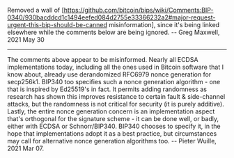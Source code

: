 Removed a wall of [https://github.com/bitcoin/bips/wiki/Comments:BIP-0340/930bacddcd1c1494eefed084d2755e33366232a2#major-request-urgent-this-bip-should-be-canned misinformation], since it's being linked elsewhere while the comments below are being ignored. -- Greg Maxwell, 2021 May 30


----

The comments above appear to be misinformed. Nearly all ECDSA implementations today, including all the ones used in Bitcoin software that I know about, already use derandomized RFC6979 nonce generation for secp256k1. BIP340 too specifies such a nonce generation algorithm - one that is inspired by Ed25519's in fact. It permits adding randomness as research has shown this improves resistance to certain fault & side-channel attacks, but the randomness is not critical for security (it is purely additive). Lastly, the entire nonce generation concern is an implementation aspect that's orthogonal for the signature scheme - it can be done well, or badly, either with ECDSA or Schnorr/BIP340. BIP340 chooses to specify it, in the hope that implementations adopt it as a best practice, but circumstances may call for alternative nonce generation algorithms too. -- Pieter Wuille, 2021 Mar 07.